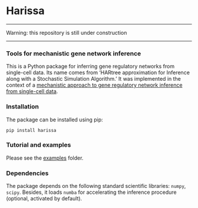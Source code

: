 # Harissa

---

Warning: this repository is still under construction

---

### Tools for mechanistic gene network inference

This is a Python package for inferring gene regulatory networks from single-cell data. Its name comes from ‘HARtree approximation for Inference along with a Stochastic Simulation Algorithm.’ It was implemented in the context of a [mechanistic approach to gene regulatory network inference from single-cell data](https://bmcsystbiol.biomedcentral.com/articles/10.1186/s12918-017-0487-0).

### Installation

The package can be installed using pip:

```
pip install harissa
```

### Tutorial and examples

Please see the [examples](https://github.com/ulysseherbach/harissa/tree/master/examples) folder.

### Dependencies

The package depends on the following standard scientific libraries: `numpy`, `scipy`. Besides, it loads `numba` for accelerating the inference procedure (optional, activated by default).
